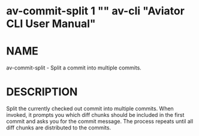 # av-commit-split 1 "" av-cli "Aviator CLI User Manual"

# NAME

av-commit-split - Split a commit into multiple commits.

# DESCRIPTION

Split the currently checked out commit into multiple commits. When invoked, it
prompts you which diff chunks should be included in the first commit and asks
you for the commit message. The process repeats until all diff chunks are
distributed to the commits.
